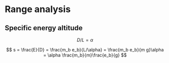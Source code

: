 # Range analysis

## Specific energy altitude

$$ D/L=\alpha $$

$$ s = \frac{E}{D} = \frac{m_b e_b}{L/\alpha} =  \frac{m_b e_b}{m g}\alpha = \alpha \frac{m_b}{m}\frac{e_b}{g} $$ 